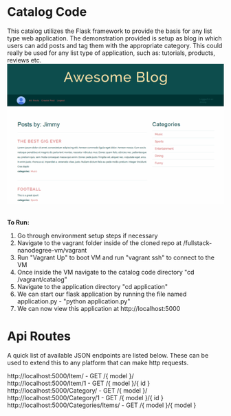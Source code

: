 Catalog Code
===============


This catalog utilizes the Flask framework to provide the basis for any list type web application. The demonstration 
provided is setup as blog in which users can add posts and tag them with the appropriate category. This could really 
be used for any list type of application, such as: tutorials, products, reviews etc.<br />
![Alt text](application/static/images/preview.jpg?raw=true "Preview")<br />
<br />

<b>To Run:</b><br />
1. Go through environment setup steps if necessary<br />
3. Navigate to the vagrant folder inside of the cloned repo at /fullstack-nanodegree-vm/vagrant<br />
4. Run "Vagrant Up" to boot VM and run "vagrant ssh" to connect to the VM<br />
6. Once inside the VM navigate to the catalog code directory "cd /vagrant/catalog"<br />
7. Navigate to the application directory "cd application"<br />
8. We can start our flask application by running the file named application.py - "python application.py"<br />
9. We can now view this application at http://localhost:5000

Api Routes
===============

A quick list of available JSON endpoints are listed below. These can be used to extend this 
to any platform that can make http requests.

http://localhost:5000/Item/ - GET /{ model }/  <br />
http://localhost:5000/Item/1 - GET /{ model }/{ id }  <br />
http://localhost:5000/Category/ - GET /{ model }/  <br />
http://localhost:5000/Category/1 - GET /{ model }/{ id }  <br />
http://localhost:5000/Categories/Items/ - GET /{ model }/{ model } <br />

